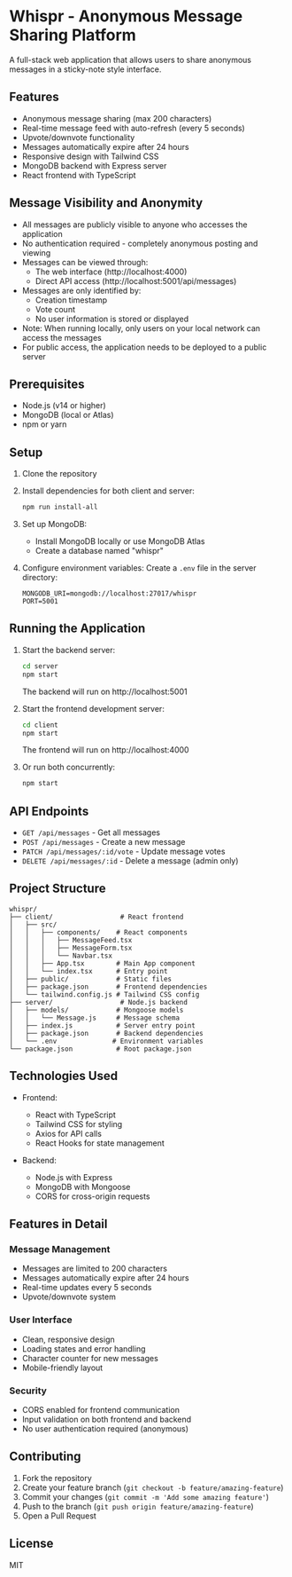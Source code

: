# Whispr - Anonymous Message Sharing Platform

A full-stack web application that allows users to share anonymous messages in a sticky-note style interface.

## Features

- Anonymous message sharing (max 200 characters)
- Real-time message feed with auto-refresh (every 5 seconds)
- Upvote/downvote functionality
- Messages automatically expire after 24 hours
- Responsive design with Tailwind CSS
- MongoDB backend with Express server
- React frontend with TypeScript

## Message Visibility and Anonymity

- All messages are publicly visible to anyone who accesses the application
- No authentication required - completely anonymous posting and viewing
- Messages can be viewed through:
  - The web interface (http://localhost:4000)
  - Direct API access (http://localhost:5001/api/messages)
- Messages are only identified by:
  - Creation timestamp
  - Vote count
  - No user information is stored or displayed
- Note: When running locally, only users on your local network can access the messages
- For public access, the application needs to be deployed to a public server

## Prerequisites

- Node.js (v14 or higher)
- MongoDB (local or Atlas)
- npm or yarn

## Setup

1. Clone the repository
2. Install dependencies for both client and server:

   ```bash
   npm run install-all
   ```

3. Set up MongoDB:

   - Install MongoDB locally or use MongoDB Atlas
   - Create a database named "whispr"

4. Configure environment variables:
   Create a `.env` file in the server directory:
   ```
   MONGODB_URI=mongodb://localhost:27017/whispr
   PORT=5001
   ```

## Running the Application

1. Start the backend server:

   ```bash
   cd server
   npm start
   ```

   The backend will run on http://localhost:5001

2. Start the frontend development server:

   ```bash
   cd client
   npm start
   ```

   The frontend will run on http://localhost:4000

3. Or run both concurrently:
   ```bash
   npm start
   ```

## API Endpoints

- `GET /api/messages` - Get all messages
- `POST /api/messages` - Create a new message
- `PATCH /api/messages/:id/vote` - Update message votes
- `DELETE /api/messages/:id` - Delete a message (admin only)

## Project Structure

```
whispr/
├── client/                 # React frontend
│   ├── src/
│   │   ├── components/    # React components
│   │   │   ├── MessageFeed.tsx
│   │   │   ├── MessageForm.tsx
│   │   │   └── Navbar.tsx
│   │   ├── App.tsx        # Main App component
│   │   └── index.tsx      # Entry point
│   ├── public/            # Static files
│   ├── package.json       # Frontend dependencies
│   └── tailwind.config.js # Tailwind CSS config
├── server/                 # Node.js backend
│   ├── models/            # Mongoose models
│   │   └── Message.js     # Message schema
│   ├── index.js           # Server entry point
│   ├── package.json       # Backend dependencies
│   └── .env              # Environment variables
└── package.json           # Root package.json
```

## Technologies Used

- Frontend:

  - React with TypeScript
  - Tailwind CSS for styling
  - Axios for API calls
  - React Hooks for state management

- Backend:
  - Node.js with Express
  - MongoDB with Mongoose
  - CORS for cross-origin requests

## Features in Detail

### Message Management

- Messages are limited to 200 characters
- Messages automatically expire after 24 hours
- Real-time updates every 5 seconds
- Upvote/downvote system

### User Interface

- Clean, responsive design
- Loading states and error handling
- Character counter for new messages
- Mobile-friendly layout

### Security

- CORS enabled for frontend communication
- Input validation on both frontend and backend
- No user authentication required (anonymous)

## Contributing

1. Fork the repository
2. Create your feature branch (`git checkout -b feature/amazing-feature`)
3. Commit your changes (`git commit -m 'Add some amazing feature'`)
4. Push to the branch (`git push origin feature/amazing-feature`)
5. Open a Pull Request

## License

MIT
